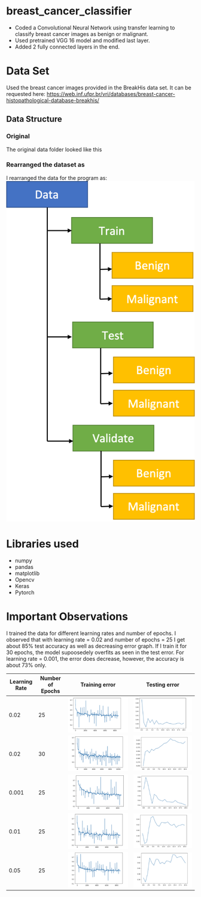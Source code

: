 # breast_cancer_classifier
* Coded a Convolutional Neural Network using transfer learning to classify breast cancer images as benign or malignant. 
* Used pretrained VGG 16 model and modified last layer. 
* Added 2 fully connected layers in the end.

# Data Set
Used the breast cancer images provided in the BreakHis data set. It can be requested here: https://web.inf.ufpr.br/vri/databases/breast-cancer-histopathological-database-breakhis/

## Data Structure

### Original
The original data folder looked like this 

### Rearranged the dataset as
I rearranged the data for the program as:
![](datastructure2.png)

# Libraries used
* numpy
* pandas
* matplotlib
* Opencv                
* Keras 
* Pytorch

# Important Observations

I trained the data for different learning rates and number of epochs. I observed that with learning rate = 0.02 and number of epochs = 25 I get about 85% test accuracy as well as decreasing error graph. If I train it for 30 epochs, the model supoosedely overfits as seen in the test error. For learning rate = 0.001, the error does decrease, however, the accuracy is about 73% only.

|  Learning Rate |  Number of Epochs |  Training error |  Testing error |
|----------------|---                |---|---|
| 0.02 |  25 | ![](0.02train.png) |  ![](0.02test.png) |
| 0.02  |  30 | ![](0.0230train.png)|![](0.0230test.png) |
| 0.001 |  25 | ![](0.001train.png)  | ![](0.001test.png)  |
| 0.01  |  25 | ![](0.01train.png)  | ![](0.01test.png)  |
| 0.05  |  25 | ![](0.05train.png)  | ![](0.05test.png) |
